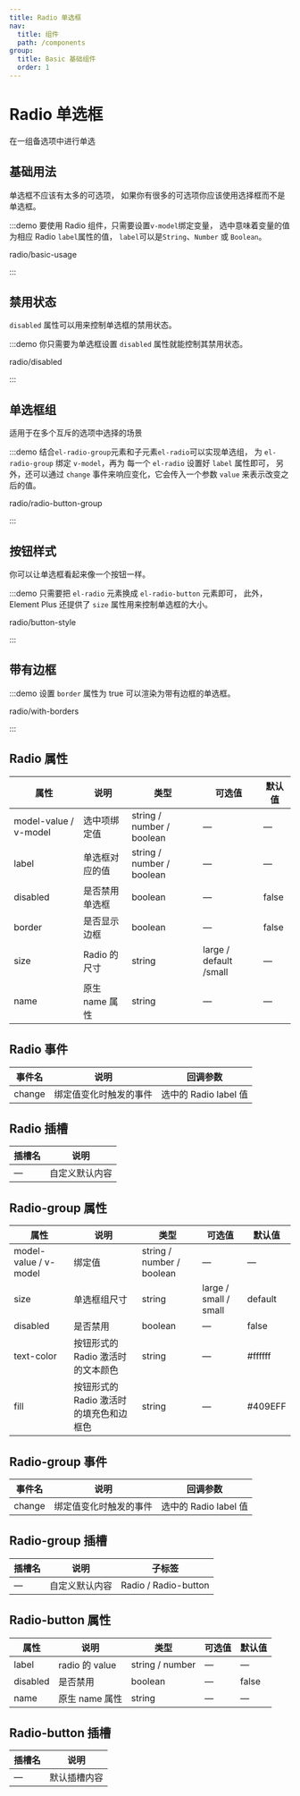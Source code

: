 ```yaml
---
title: Radio 单选框
nav:
  title: 组件
  path: /components
group:
  title: Basic 基础组件
  order: 1
---
```

# Radio 单选框

在一组备选项中进行单选

## 基础用法

单选框不应该有太多的可选项， 如果你有很多的可选项你应该使用选择框而不是单选框。

:::demo 要使用 Radio 组件，只需要设置`v-model`绑定变量， 选中意味着变量的值为相应 Radio `label`属性的值， `label`可以是`String`、`Number` 或 `Boolean`。

radio/basic-usage

:::

## 禁用状态

`disabled` 属性可以用来控制单选框的禁用状态。

:::demo 你只需要为单选框设置 `disabled` 属性就能控制其禁用状态。

radio/disabled

:::

## 单选框组

适用于在多个互斥的选项中选择的场景

:::demo 结合`el-radio-group`元素和子元素`el-radio`可以实现单选组， 为 `el-radio-group` 绑定 `v-model`，再为 每一个 `el-radio` 设置好 `label` 属性即可， 另外，还可以通过 `change` 事件来响应变化，它会传入一个参数 `value` 来表示改变之后的值。

radio/radio-button-group

:::

## 按钮样式

你可以让单选框看起来像一个按钮一样。

:::demo 只需要把 `el-radio` 元素换成 `el-radio-button` 元素即可， 此外，Element Plus 还提供了 `size` 属性用来控制单选框的大小。

radio/button-style

:::

## 带有边框

:::demo 设置 `border` 属性为 true 可以渲染为带有边框的单选框。

radio/with-borders

:::

## Radio 属性

| 属性                    | 说明         | 类型                        | 可选值                    | 默认值   |
| --------------------- | ---------- | ------------------------- | ---------------------- | ----- |
| model-value / v-model | 选中项绑定值     | string / number / boolean | —                      | —     |
| label                 | 单选框对应的值    | string / number / boolean | —                      | —     |
| disabled              | 是否禁用单选框    | boolean                   | —                      | false |
| border                | 是否显示边框     | boolean                   | —                      | false |
| size                  | Radio 的尺寸  | string                    | large / default /small | —     |
| name                  | 原生 name 属性 | string                    | —                      | —     |

## Radio 事件

| 事件名    | 说明          | 回调参数              |
| ------ | ----------- | ----------------- |
| change | 绑定值变化时触发的事件 | 选中的 Radio label 值 |

## Radio 插槽

| 插槽名 | 说明      |
| --- | ------- |
| —   | 自定义默认内容 |

## Radio-group 属性

| 属性                    | 说明                      | 类型                        | 可选值                   | 默认值     |
| --------------------- | ----------------------- | ------------------------- | --------------------- | ------- |
| model-value / v-model | 绑定值                     | string / number / boolean | —                     | —       |
| size                  | 单选框组尺寸                  | string                    | large / small / small | default |
| disabled              | 是否禁用                    | boolean                   | —                     | false   |
| text-color            | 按钮形式的 Radio 激活时的文本颜色    | string                    | —                     | #ffffff |
| fill                  | 按钮形式的 Radio 激活时的填充色和边框色 | string                    | —                     | #409EFF |

## Radio-group 事件

| 事件名    | 说明          | 回调参数              |
| ------ | ----------- | ----------------- |
| change | 绑定值变化时触发的事件 | 选中的 Radio label 值 |

## Radio-group 插槽

| 插槽名 | 说明      | 子标签                  |
| --- | ------- | -------------------- |
| —   | 自定义默认内容 | Radio / Radio-button |

## Radio-button 属性

| 属性       | 说明            | 类型              | 可选值 | 默认值   |
| -------- | ------------- | --------------- | --- | ----- |
| label    | radio 的 value | string / number | —   | —     |
| disabled | 是否禁用          | boolean         | —   | false |
| name     | 原生 name 属性    | string          | —   | —     |

## Radio-button 插槽

| 插槽名 | 说明     |
| --- | ------ |
| —   | 默认插槽内容 |

